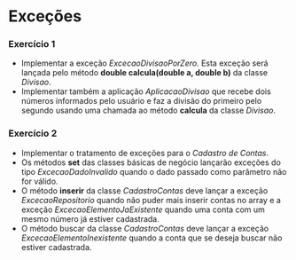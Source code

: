 # Exceções

### **Exercício 1**

- Implementar a exceção *ExcecaoDivisaoPorZero*. Esta exceção será lançada pelo método **double calcula(double a, double b)** da classe *Divisao*.
- Implementar também a aplicação *AplicacaoDivisao* que recebe dois números informados pelo usuário e faz a divisão do primeiro pelo segundo usando uma chamada ao método **calcula** da classe *Divisao*.

### **Exercício 2**

- Implementar o tratamento de exceções para o *Cadastro de Contas*.
- Os métodos **set** das classes básicas de negócio lançarão exceções do tipo *ExcecaoDadoInvalido* quando o dado passado como parâmetro não for válido.
- O método **inserir** da classe *CadastroContas* deve lançar a exceção *ExcecaoRepositorio* quando não puder mais inserir contas no array e a exceção *ExcecaoElementoJaExistente* quando uma conta com um mesmo número já estiver cadastrada.
- O método buscar da classe *CadastroContas* deve lançar a exceção *ExcecaoElementoInexistente* quando a conta que se deseja buscar não estiver cadastrada.